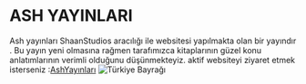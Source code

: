# ASH YAYINLARI 
Ash yayınları ShaanStudios aracılığı ile websitesi yapılmakta olan bir yayındır .
Bu yayın yeni olmasına rağmen tarafımızca kitaplarının güzel konu anlatımlarının verimli olduğunu düşünmekteyiz.
aktif websiteyi ziyaret etmek isterseniz :[AshYayınları](http://www.ashyayinlari.rf.gd/)
![Türkiye Bayrağı](https://logos-download.com/wp-content/uploads/2021/07/Flag_of_Turkey-2048x1365.png)


